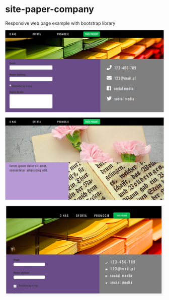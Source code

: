# site-paper-company
Responsive web page example with bootstrap library

![Site View 1](screenshot1.png)

![Site View 2](screenshot2.png)

![Site View 3](screenshot_responsive.png)
